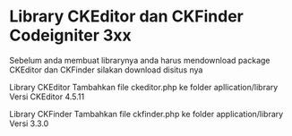 # Library CKEditor dan CKFinder Codeigniter 3xx 

Sebelum anda membuat librarynya anda harus mendownload package CKEditor dan CKFinder silakan download disitus nya

Library CKEditor
Tambahkan file ckeditor.php ke folder apllication/library <br>
Versi CKEditor 4.5.11 


Library CKFinder
Tambahkan file ckfinder.php ke folder application/library <br>
Versi 3.3.0 
